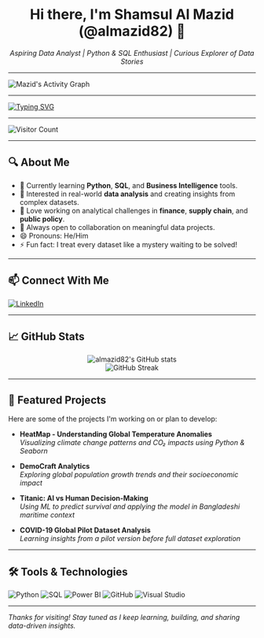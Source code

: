 
<h1 align="center">Hi there, I'm Shamsul Al Mazid (@almazid82) 👋</h1>

<p align="center">
  <em>Aspiring Data Analyst | Python & SQL Enthusiast | Curious Explorer of Data Stories</em>
</p>


---
![Mazid's Activity Graph](https://github-readme-activity-graph.vercel.app/graph?username=almazid82&theme=tokyo-night)
___

[![Typing SVG](https://readme-typing-svg.demolab.com?font=Fira+Code&pause=1000&width=435&lines=Aspiring+Data+Analyst;Misson+100data+analysis+%26+SQL;Driven+by+Insights)](https://git.io/typing-svg)
___

![Visitor Count](https://komarev.com/ghpvc/?username=almazid82&color=blue)

___


## 🔍 About Me

- 🎯 Currently learning **Python**, **SQL**, and **Business Intelligence** tools.
- 🧠 Interested in real-world **data analysis** and creating insights from complex datasets.
- 💬 Love working on analytical challenges in **finance**, **supply chain**, and **public policy**.
- 🤝 Always open to collaboration on meaningful data projects.
- 😄 Pronouns: He/Him
- ⚡ Fun fact: I treat every dataset like a mystery waiting to be solved!

---


## 📫 Connect With Me

[![LinkedIn](https://img.shields.io/badge/LinkedIn-blue?style=for-the-badge&logo=linkedin)](https://www.linkedin.com/in/shamsul-al-mazid-073a87286?utm_source=share&utm_campaign=share_via&utm_content=profile&utm_medium=android_app)

---

## 📈 GitHub Stats

<p align="center">
  <img src="https://github-readme-stats.vercel.app/api?username=almazid82&show_icons=true&theme=tokyonight" alt="almazid82's GitHub stats" />
  <br/>
  <img src="https://github-readme-streak-stats.herokuapp.com?user=almazid82&theme=tokyonight" alt="GitHub Streak" />
</p>

---

## 🚀 Featured Projects

Here are some of the projects I'm working on or plan to develop:

- **HeatMap - Understanding Global Temperature Anomalies**  
  *Visualizing climate change patterns and CO₂ impacts using Python & Seaborn*

- **DemoCraft Analytics**  
  *Exploring global population growth trends and their socioeconomic impact*

- **Titanic: AI vs Human Decision-Making**  
  *Using ML to predict survival and applying the model in Bangladeshi maritime context*

- **COVID-19 Global Pilot Dataset Analysis**  
  *Learning insights from a pilot version before full dataset exploration*

---

## 🛠️ Tools & Technologies

![Python](https://img.shields.io/badge/Python-3670A0?style=for-the-badge&logo=python&logoColor=ffdd54)
![SQL](https://img.shields.io/badge/SQL-005C84?style=for-the-badge&logo=sqlite&logoColor=white)
![Power BI](https://img.shields.io/badge/PowerBI-F2C811?style=for-the-badge&logo=powerbi&logoColor=black)
![GitHub](https://img.shields.io/badge/GitHub-181717?style=for-the-badge&logo=github&logoColor=white)
![Visual Studio](https://img.shields.io/badge/Visual%20Studio-5C2D91?style=for-the-badge&logo=visual%20studio&logoColor=white)

---

*Thanks for visiting! Stay tuned as I keep learning, building, and sharing data-driven insights.*
